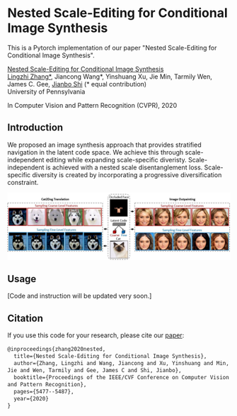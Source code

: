 # Nested Scale-Editing for Conditional Image Synthesis
This is a Pytorch implementation of our paper "Nested Scale-Editing for Conditional Image Synthesis". 

[Nested Scale-Editing for Conditional Image Synthesis](https://arxiv.org/pdf/2006.02038.pdf) <br />
[Lingzhi Zhang*](https://owenzlz.github.io/), Jiancong Wang*, Yinshuang Xu, Jie Min, Tarmily Wen, James C. Gee, [Jianbo Shi](https://www.cis.upenn.edu/~jshi/) (* equal contribution) <br />
University of Pennsylvania

In Computer Vision and Pattern Recognition (CVPR), 2020

## Introduction

We proposed an image synthesis approach that provides stratified navigation in the latent code space. We achieve this through scale-independent editing while expanding scale-specific diveristy. Scale-independent is achieved with a nested scale disentanglement loss. Scale-specific diversity is created by incorporating a progressive diversification constraint.

<img src='demo_imgs/demo.JPG' align="middle" width=800>
    
## Usage

[Code and instruction will be updated very soon.]

## Citation
If you use this code for your research, please cite our [paper](http://openaccess.thecvf.com/content_CVPR_2020/papers/Zhang_Nested_Scale-Editing_for_Conditional_Image_Synthesis_CVPR_2020_paper.pdf):

```
@inproceedings{zhang2020nested,
  title={Nested Scale-Editing for Conditional Image Synthesis},
  author={Zhang, Lingzhi and Wang, Jiancong and Xu, Yinshuang and Min, Jie and Wen, Tarmily and Gee, James C and Shi, Jianbo},
  booktitle={Proceedings of the IEEE/CVF Conference on Computer Vision and Pattern Recognition},
  pages={5477--5487},
  year={2020}
}
```
